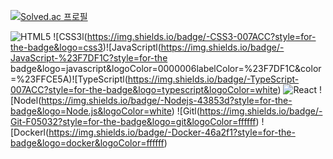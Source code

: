  [![Solved.ac 프로필](http://mazassumnida.wtf/api/v2/generate_badge?boj=rlatnwhd)](https://solved.ac/rlatnwhd)

![HTML5](https://img.shields.io/badge/-HTML5-F05032?style=for-the-badge&logo=html5&logoColor=ffffff) ![CSS3l(https://img.shields.io/badge/-CSS3-007ACC?style=for-the-badge&logo=css3)![JavaScriptl(https://img.shields.io/badge/-JavaScript-%23F7DF1C?style=for-the badge&logo=javascript&logoColor=0000006labelColor=%23F7DF1C&color=%23FFCE5A)![TypeScriptl(https://img.shields.io/badge/-TypeScript-007ACC?style=for-the-badge&logo=typescript&logoColor=white) ![React](https://img.shields.io/badge/-React-222222?style=for-the-badge&logo=react) ![Nodel(https://img.shields.io/badge/-Nodejs-43853d?style=for-the-badge&logo=Node.js&logoColor=white) ![Gitl(https://img.shields.io/badge/-Git-F05032?style=for-the-badge&logo=git&logoColor=ffffff) ![Dockerl(https://img.shields.io/badge/-Docker-46a2f1?style=for-the-badge&logo=docker&logoColor=ffffff)
